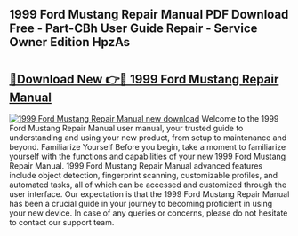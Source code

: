## 1999 Ford Mustang Repair Manual PDF Download Free - Part-CBh User Guide Repair - Service Owner Edition HpzAs

# <h2><a href="http://bc14575.oget.top/?id=1999+Ford+Mustang+Repair+Manual">🔗Download New 👉🔴 1999 Ford Mustang Repair Manual</a></h2>

[![1999 Ford Mustang Repair Manual new download](https://i.imgur.com/5g1atiW.png)](http://bc14575.oget.top/?id=1999+Ford+Mustang+Repair+Manual)
Welcome to the 1999 Ford Mustang Repair Manual user manual, your trusted guide to understanding and using your new product, from setup to maintenance and beyond. Familiarize Yourself Before you begin, take a moment to familiarize yourself with the functions and capabilities of your new 1999 Ford Mustang Repair Manual. 1999 Ford Mustang Repair Manual advanced features include object detection, fingerprint scanning, customizable profiles, and automated tasks, all of which can be accessed and customized through the user interface. Our expectation is that the 1999 Ford Mustang Repair Manual has been a crucial guide in your journey to becoming proficient in using your new device. In case of any queries or concerns, please do not hesitate to contact our support team.
